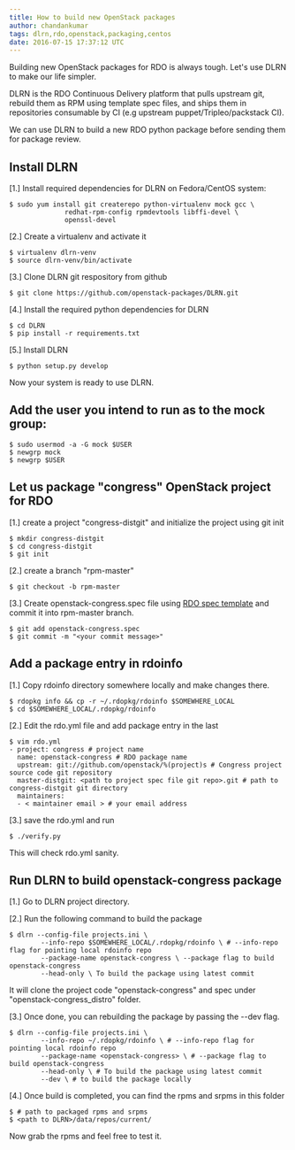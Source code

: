 ```yaml
---
title: How to build new OpenStack packages
author: chandankumar
tags: dlrn,rdo,openstack,packaging,centos
date: 2016-07-15 17:37:12 UTC
---
```


Building new OpenStack packages for RDO is always tough. Let's use DLRN to make our life simpler.

DLRN is the RDO Continuous Delivery platform that pulls upstream git, rebuild them as RPM using template spec files, and ships them in
repositories consumable by CI (e.g upstream puppet/Tripleo/packstack CI).

We can use DLRN to build a new RDO python package before sending them for package review.

## Install DLRN

[1.] Install required dependencies for DLRN on Fedora/CentOS system:

    $ sudo yum install git createrepo python-virtualenv mock gcc \
                  redhat-rpm-config rpmdevtools libffi-devel \
                  openssl-devel


[2.] Create a virtualenv and activate it

    $ virtualenv dlrn-venv
    $ source dlrn-venv/bin/activate

[3.] Clone DLRN git respository from github

    $ git clone https://github.com/openstack-packages/DLRN.git

[4.] Install the required python dependencies for DLRN

    $ cd DLRN
    $ pip install -r requirements.txt

[5.] Install DLRN

    $ python setup.py develop

Now your system is ready to use DLRN.

## Add the user you intend to run as to the mock group:

    $ sudo usermod -a -G mock $USER
    $ newgrp mock
    $ newgrp $USER

## Let us package "congress" OpenStack project for RDO

[1.] create a project "congress-distgit" and initialize the project using git init

    $ mkdir congress-distgit
    $ cd congress-distgit
    $ git init

[2.] create a branch "rpm-master"

    $ git checkout -b rpm-master

[3.] Create openstack-congress.spec file using [RDO spec template](https://github.com/openstack-packages/openstack-example-spec) and commit it into rpm-master branch.

    $ git add openstack-congress.spec
    $ git commit -m "<your commit message>"

## Add a package entry in rdoinfo

[1.] Copy rdoinfo directory somewhere locally and make changes there.

    $ rdopkg info && cp -r ~/.rdopkg/rdoinfo $SOMEWHERE_LOCAL
    $ cd $SOMEWHERE_LOCAL/.rdopkg/rdoinfo

[2.] Edit the rdo.yml file and add package entry in the last

    $ vim rdo.yml
    - project: congress # project name
      name: openstack-congress # RDO package name
      upstream: git://github.com/openstack/%(project)s # Congress project source code git repository
      master-distgit: <path to project spec file git repo>.git # path to congress-distgit git directory
      maintainers:
      - < maintainer email > # your email address

[3.] save the rdo.yml and run

    $ ./verify.py

This will check rdo.yml sanity.

## Run DLRN to build openstack-congress package

[1.] Go to DLRN project directory.

[2.] Run the following command to build the package

    $ dlrn --config-file projects.ini \
            --info-repo $SOMEWHERE_LOCAL/.rdopkg/rdoinfo \ # --info-repo flag for pointing local rdoinfo repo
            --package-name openstack-congress \ --package flag to build openstack-congress
            --head-only \ To build the package using latest commit

It will clone the project code "openstack-congress" and spec under "openstack-congress_distro" folder.

[3.] Once done, you can rebuilding the package by passing the --dev flag.

    $ dlrn --config-file projects.ini \
            --info-repo ~/.rdopkg/rdoinfo \ # --info-repo flag for pointing local rdoinfo repo
            --package-name <openstack-congress> \ # --package flag to build openstack-congress
            --head-only \ # To build the package using latest commit
            --dev \ # to build the package locally

[4.] Once build is completed, you can find the rpms and srpms in this folder

    $ # path to packaged rpms and srpms
    $ <path to DLRN>/data/repos/current/

Now grab the rpms and feel free to test it.
